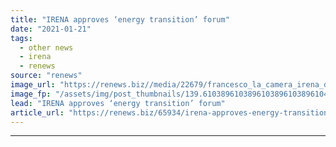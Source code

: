 ```yaml
---
title: "IRENA approves ‘energy transition’ forum"
date: "2021-01-21"
tags: 
  - other news
  - irena
  - renews
source: "renews"
image_url: "https://renews.biz//media/22679/francesco_la_camera_irena_director_general.jpeg?mode=crop&width=770&heightratio=0.6103896103896103896103896104&slimmage=true"
image_fp: "/assets/img/post_thumbnails/139.6103896103896103896103896104&slimmage=true"
lead: "IRENA approves ‘energy transition’ forum"
article_url: "https://renews.biz/65934/irena-approves-energy-transition-forum/"
---
```


---
